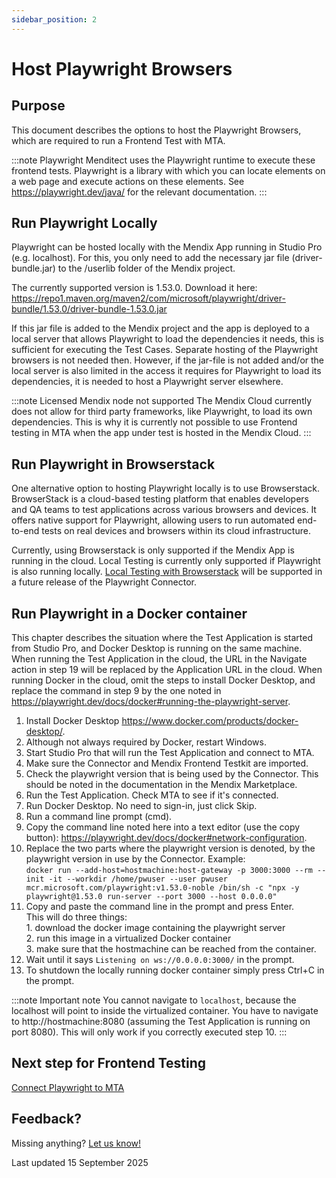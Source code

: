 ```yaml
---
sidebar_position: 2
---
```


# Host Playwright Browsers

## Purpose

This document describes the options to host the Playwright Browsers, which are required to run a Frontend Test with MTA.

:::note Playwright
Menditect uses the Playwright runtime to execute these frontend tests. 
Playwright is a library with which you can locate elements on a web page and execute actions on these elements.
See https://playwright.dev/java/ for the relevant documentation.
:::

## Run Playwright Locally

Playwright can be hosted locally with the Mendix App running in Studio Pro (e.g. localhost). For this, you only need to add the necessary jar file (driver-bundle.jar) to the /userlib folder of the Mendix project. 

The currently supported version is 1.53.0. Download it here:<br/>
https://repo1.maven.org/maven2/com/microsoft/playwright/driver-bundle/1.53.0/driver-bundle-1.53.0.jar

If this jar file is added to the Mendix project and the app is deployed to a local server that allows Playwright to load the dependencies it needs, this is sufficient for executing the Test Cases. Separate hosting of the Playwright browsers is not needed then. However, if the jar-file is not added and/or the local server is also limited in the access it requires for Playwright to load its dependencies, it is needed to host a Playwright server elsewhere. 

:::note Licensed Mendix node not supported
The Mendix Cloud currently does not allow for third party frameworks, like Playwright, to load its own dependencies. This is why it is currently not possible to use Frontend testing in MTA when the app under test is hosted in the Mendix Cloud.
:::

## Run Playwright in Browserstack

One alternative option to hosting Playwright locally is to use Browserstack. BrowserStack is a cloud-based testing platform that enables developers and QA teams to test applications across various browsers and devices. It offers native support for Playwright, allowing users to run automated end-to-end tests on real devices and browsers within its cloud infrastructure. 

Currently, using Browserstack is only supported if the Mendix App is running in the cloud. 
Local Testing is currently only supported if Playwright is also running locally.
[Local Testing with Browserstack](https://www.browserstack.com/docs/local-testing) will be supported in a future release of the Playwright Connector.

## Run Playwright in a Docker container 

This chapter describes the situation where the Test Application is started from Studio Pro, and Docker Desktop is running on the same machine. When running the Test Application in the cloud, the URL in the Navigate action in step 19 will be replaced by the Application URL in the cloud. When running Docker in the cloud, omit the steps to install Docker Desktop, and replace the command in step 9 by the one noted in https://playwright.dev/docs/docker#running-the-playwright-server.

1.	Install Docker Desktop https://www.docker.com/products/docker-desktop/.
2.	Although not always required by Docker, restart Windows.
3.	Start Studio Pro that will run the Test Application and connect to MTA. 
4.	Make sure the Connector and Mendix Frontend Testkit are imported.
5.	Check the playwright version that is being used by the Connector. 
This should be noted in the documentation in the Mendix Marketplace.
6.	Run the Test Application. Check MTA to see if it's connected.
7.	Run Docker Desktop. No need to sign-in, just click Skip.
8.	Run a command line prompt (cmd).
9.	Copy the command line noted here into a text editor (use the copy button): https://playwright.dev/docs/docker#network-configuration.
10.	Replace the two parts where the playwright version is denoted, by the playwright version in use by the Connector. Example:<br/>
`docker run --add-host=hostmachine:host-gateway -p 3000:3000 --rm --init -it --workdir /home/pwuser --user pwuser mcr.microsoft.com/playwright:v1.53.0-noble /bin/sh -c "npx -y playwright@1.53.0 run-server --port 3000 --host 0.0.0.0"`
11.	Copy and paste the command line in the prompt and press Enter.<br/>This will do three things:<br/>1. download the docker image containing the playwright server<br/>2. run this image in a virtualized Docker container<br/>3. make sure that the hostmachine can be reached from the container.
12.	Wait until it says `Listening on ws://0.0.0.0:3000/` in the prompt.
13.	To shutdown the locally running docker container simply press Ctrl+C in the prompt.

:::note Important note
You cannot navigate to `localhost`, because the localhost will point to inside the virtualized container. You have to navigate to http://hostmachine:8080 (assuming the Test Application is running on port 8080). This will only work if you correctly executed step 10.
:::

## Next step for Frontend Testing

[Connect Playwright to MTA](../connect-mta/connect-playwright-to-mta)

## Feedback?
Missing anything? [Let us know!](mailto:support@menditect.com)

Last updated 15 September 2025